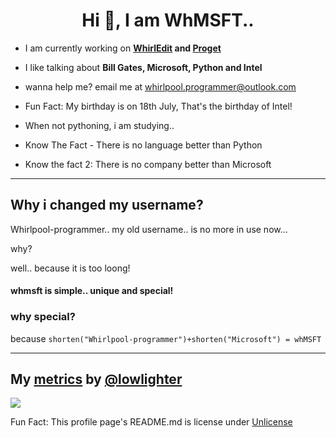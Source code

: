 <h1 align="center">Hi 👋, I am WhMSFT..</h1>

<a href="mailto:whirlpool.programmer@outlook.com"><i class='fas fa-envelope-open'></i></a>
<a href="http://www.github.com/Whirlpool-programmer"><i class='fab fa-github'></i></a>
<a href="http://www.pypi.org/user/Whirlpool-programmer"><i class='fab fa-python'></i></a>
<a href="https://stackoverflow.com/users/14917676/whirlpool-programmer"><i class='fab fa-stack-overflow'></i></a>
<a href="https://www.youtube.com/channel/UC1YNNUkVk5hnzw4f5usKd8Q"><i class="fab fa-youtube"></i></a>

- I am currently working on **[WhirlEdit](https://github.com/whirlpool-programmer/whirledit) and [Proget](http://pypi.org/projects/proget)**

- I like talking about **Bill Gates, Microsoft, Python and Intel**

- wanna help me? email me at whirlpool.programmer@outlook.com

- Fun Fact: My birthday is on 18th July, That's the birthday of Intel!

- When not pythoning, i am studying..

- Know The Fact - There is no language better than Python

- Know the fact 2: There is no company better than Microsoft

<hr>

## Why i changed my username?

Whirlpool-programmer.. my old username..
is no more in use now...

why?

well.. because it is too loong!

#### whmsft is simple.. unique and special!

### why special?

because `shorten("Whirlpool-programmer")+shorten("Microsoft") = whMSFT`
<hr>

## My [metrics](metrics.lecoq.io) by [@lowlighter](https://github.com/lowlighter/)

<a href="https://metrics.lecoq.io/Whmsft?base.metadata=0&isocalendar=1&languages=1&achievements=1&lines=1&isocalendar.duration=half-year&languages.limit=8&languages.sections=most-used&languages.colors=github&languages.threshold=0%25&languages.indepth=false&languages.categories=markup%2C%20programming&languages.recent.categories=programming&languages.recent.load=300&languages.recent.days=121&achievements.threshold=C&achievements.secrets=true&achievements.display=detailed&achievements.limit=0&config.timezone=UK%2FLondon"><img src="https://metrics.lecoq.io/Whmsft?base.metadata=0&isocalendar=1&languages=1&achievements=1&lines=1&isocalendar.duration=half-year&languages.limit=8&languages.sections=most-used&languages.colors=github&languages.threshold=0%25&languages.indepth=false&languages.categories=markup%2C%20programming&languages.recent.categories=programming&languages.recent.load=300&languages.recent.days=121&achievements.threshold=C&achievements.secrets=true&achievements.display=detailed&achievements.limit=0&config.timezone=UK%2FLondon"></a>


Fun Fact:
This profile page's README.md is license under [Unlicense](unlicense.org)
